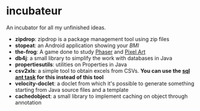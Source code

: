 incubateur
============

An incubator for all my unfinished ideas.

  * **zipdrop**: zipdrop is a package management tool using zip files
  * **stopeat**: an Android application showing your _BMI_
  * **the-frog**: A game done to study [Phaser](http://phaser.io) and [Pixel Art](http://en.wikipedia.org/wiki/Pixel_art)
  * **db4j**: a small library to simplify the work with databases in Java
  * **propertiesutils**: utilities on Properties in Java
  * **csv2xls**: a simple tool to obtain excels from CSVs. **You can use the [sql ant task](https://ant.apache.org/manual/Tasks/sql.html) for this instead of this tool**
  * **velocity-doclet**: a doclet from which it's possible to generate something starting from Java source files and a template
  * **cachedobject**: a small library to implement caching on object through annotation

